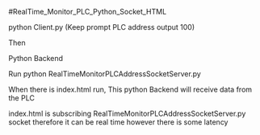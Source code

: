 #RealTime_Monitor_PLC_Python_Socket_HTML

python Client.py  (Keep prompt PLC address output 100)

Then 

Python Backend 

Run python RealTimeMonitorPLCAddressSocketServer.py

When there is index.html run, This python Backend will receive data from the PLC

index.html is subscribing RealTimeMonitorPLCAddressSocketServer.py socket therefore it can be real time however there is some latency 

